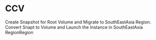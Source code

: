 # CCV
Create Snapshot for Root Volume and Migrate to SouthEastAsia Region. Convert Snapt to Volume and Launch the Instance in SouthEastAsia RegionRegion
